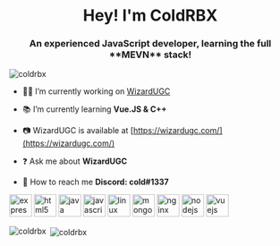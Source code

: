<h1 align="center">Hey! I'm ColdRBX</h1>
<h3 align="center">An experienced JavaScript developer, learning the full **MEVN** stack!</h3>

<p align="left"> <img src="https://komarev.com/ghpvc/?username=coldrbx" alt="coldrbx" /> </p>

- 👨‍💻 I’m currently working on [WizardUGC](https://wizardugc.com)

- 📚 I’m currently learning **Vue.JS & C++**

- 📷 WizardUGC is available at [https://wizardugc.com/](https://wizardugc.com/)

- ❓ Ask me about **WizardUGC**

- 📲 How to reach me **Discord: cold#1337**

<p align="left"><img src="https://devicons.github.io/devicon/devicon.git/icons/express/express-original-wordmark.svg" alt="express" width="40" height="40"/> <img src="https://devicons.github.io/devicon/devicon.git/icons/html5/html5-original-wordmark.svg" alt="html5" width="40" height="40"/> <img src="https://devicons.github.io/devicon/devicon.git/icons/java/java-original-wordmark.svg" alt="java" width="40" height="40"/> <img src="https://devicons.github.io/devicon/devicon.git/icons/javascript/javascript-original.svg" alt="javascript" width="40" height="40"/> <img src="https://devicons.github.io/devicon/devicon.git/icons/linux/linux-original.svg" alt="linux" width="40" height="40"/> <img src="https://devicons.github.io/devicon/devicon.git/icons/mongodb/mongodb-original-wordmark.svg" alt="mongodb" width="40" height="40"/> <img src="https://devicons.github.io/devicon/devicon.git/icons/nginx/nginx-original.svg" alt="nginx" width="40" height="40"/> <img src="https://devicons.github.io/devicon/devicon.git/icons/nodejs/nodejs-original-wordmark.svg" alt="nodejs" width="40" height="40"/> <img src="https://devicons.github.io/devicon/devicon.git/icons/vuejs/vuejs-original-wordmark.svg" alt="vuejs" width="40" height="40"/></p>

<p><img align="left" src="https://github-readme-stats.vercel.app/api/top-langs/?username=coldrbx" alt="coldrbx" /></p>

<p>&nbsp;<img align="center" src="https://github-readme-stats.vercel.app/api?username=coldrbx&show_icons=true" alt="coldrbx" /></p>
